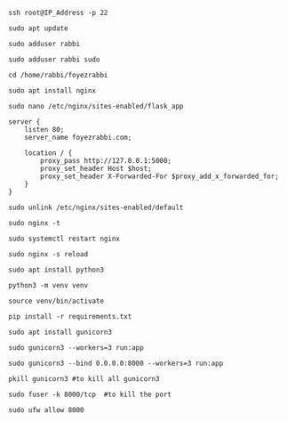 ```code
ssh root@IP_Address -p 22
```

```code 
sudo apt update
```

```code 
sudo adduser rabbi
```

```code 
sudo adduser rabbi sudo
```

```code 
cd /home/rabbi/foyezrabbi
```

```code 
sudo apt install nginx
```

```code 
sudo nano /etc/nginx/sites-enabled/flask_app
```

```code 
server {
    listen 80;
    server_name foyezrabbi.com;

    location / {
        proxy_pass http://127.0.0.1:5000;
        proxy_set_header Host $host;
        proxy_set_header X-Forwarded-For $proxy_add_x_forwarded_for;
    }
}
```

```code 
sudo unlink /etc/nginx/sites-enabled/default
```

```code 
sudo nginx -t
```
```code
sudo systemctl restart nginx
```

```code 
sudo nginx -s reload
```
```code 
sudo apt install python3
```

```code 
python3 -m venv venv
```

```code 
source venv/bin/activate
```
```code 
pip install -r requirements.txt
```
```code 
sudo apt install gunicorn3
```

```code 
sudo gunicorn3 --workers=3 run:app
```
```code
sudo gunicorn3 --bind 0.0.0.0:8000 --workers=3 run:app
```

```code
pkill gunicorn3 #to kill all gunicorn3
```

```code
sudo fuser -k 8000/tcp  #to kill the port
```
```code
sudo ufw allow 8000
```
